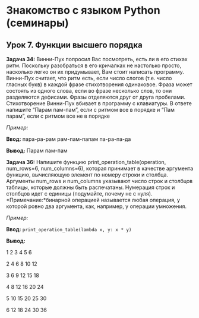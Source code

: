 # Знакомство с языком Python (семинары)

## Урок 7. Функции высшего порядка

**Задача 34:**
Винни-Пух попросил Вас посмотреть, есть ли в его стихах ритм.
Поскольку разобраться в его кричалках не настолько просто,
насколько легко он их придумывает, Вам стоит написать программу.
Винни-Пух считает, что ритм есть, если число слогов
(т.е. число гласных букв) в каждой фразе стихотворения одинаковое.
Фраза может состоять из одного слова, если во фразе несколько слов,
то они разделяются дефисами. Фразы отделяются друг от друга пробелами.
Стихотворение  Винни-Пух вбивает в программу с клавиатуры.
В ответе напишите “Парам пам-пам”, если с ритмом все в порядке
и “Пам парам”, если с ритмом все не в порядке

*Пример:*

**Ввод:** пара-ра-рам рам-пам-папам па-ра-па-да

**Вывод:** Парам пам-пам  

**Задача 36:**
Напишите функцию print_operation_table(operation, num_rows=6, num_columns=6),
которая принимает в качестве аргумента функцию, вычисляющую элемент по номеру
строки и столбца. Аргументы num_rows и num_columns указывают число строк и
столбцов таблицы, которые должны быть распечатаны. Нумерация строк и столбцов
идет с единицы (подумайте, почему не с нуля).
*Примечание:*бинарной операцией называется любая операция, у которой ровно
два аргумента, как, например, у операции умножения.

*Пример:*

**Ввод:** `print_operation_table(lambda x, y: x * y)`

**Вывод:**

1 2 3 4 5 6

2 4 6 8 10 12

3 6 9 12 15 18

4 8 12 16 20 24

5 10 15 20 25 30

6 12 18 24 30 36
